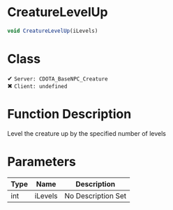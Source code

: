 # CreatureLevelUp
```js
void CreatureLevelUp(iLevels)
```
# Class
✔ `Server: CDOTA_BaseNPC_Creature`  
✖ `Client: undefined`  

# Function Description
Level the creature up by the specified number of levels
# Parameters
Type|Name|Description
--|--|--
int|iLevels|No Description Set

